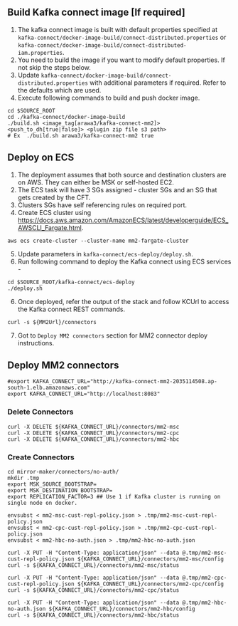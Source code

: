 ## Build Kafka connect image [If required]
1. The kafka connect image is built with default properties specified at `kafka-connect/docker-image-build/connect-distributed.properties` or `kafka-connect/docker-image-build/connect-distributed-iam.properties`. 
2. You need to build the image if you want to modify default properties. If not skip the steps below. 
2. Update `kafka-connect/docker-image-build/connect-distributed.properties` with additional parameters if required. Refer to the defaults which are used. 
2. Execute following commands to build and push docker image. 
```shell
cd $SOURCE_ROOT
cd ./kafka-connect/docker-image-build
./build.sh <image_tag[arawa3/kafka-connect-mm2]> <push_to_dh[true|false]> <plugin zip file s3 path>
# Ex  ./build.sh arawa3/kafka-connect-mm2 true
```

## Deploy on ECS
1. The deployment assumes that both source and destination clusters are on AWS. They can either be MSK or self-hosted EC2.
2. The ECS task will have 3 SGs assigned - cluster SGs and an SG that gets created by the CFT.
3. Clusters SGs have self referencing rules on required port.
4. Create ECS cluster using https://docs.aws.amazon.com/AmazonECS/latest/developerguide/ECS_AWSCLI_Fargate.html. 
```shell
aws ecs create-cluster --cluster-name mm2-fargate-cluster
```
5. Update parameters in `kafka-connect/ecs-deploy/deploy.sh`.
6. Run following command to deploy the Kafka connect using ECS services -
```shell
cd $SOURCE_ROOT/kafka-connect/ecs-deploy
./deploy.sh
```
6. Once deployed, refer the output of the stack and follow KCUrl to access the Kafka connect REST commands.
```shell
curl -s ${MM2Url}/connectors
```
7. Got to `Deploy MM2 connectors` section for MM2 connector deploy instructions. 


## Deploy MM2 connectors
```shell
#export KAFKA_CONNECT_URL="http://kafka-connect-mm2-2035114508.ap-south-1.elb.amazonaws.com"
export KAFKA_CONNECT_URL="http://localhost:8083"
```
### Delete Connectors
```shell
curl -X DELETE ${KAFKA_CONNECT_URL}/connectors/mm2-msc  
curl -X DELETE ${KAFKA_CONNECT_URL}/connectors/mm2-cpc  
curl -X DELETE ${KAFKA_CONNECT_URL}/connectors/mm2-hbc  
```
### Create Connectors
```shell
cd mirror-maker/connectors/no-auth/
mkdir .tmp
export MSK_SOURCE_BOOTSTRAP=
export MSK_DESTINATION_BOOTSTRAP=
export REPLICATION_FACTOR=3 ## Use 1 if Kafka cluster is running on single node on docker.  

envsubst < mm2-msc-cust-repl-policy.json > .tmp/mm2-msc-cust-repl-policy.json
envsubst < mm2-cpc-cust-repl-policy.json > .tmp/mm2-cpc-cust-repl-policy.json
envsubst < mm2-hbc-no-auth.json > .tmp/mm2-hbc-no-auth.json

curl -X PUT -H "Content-Type: application/json" --data @.tmp/mm2-msc-cust-repl-policy.json ${KAFKA_CONNECT_URL}/connectors/mm2-msc/config 
curl -s ${KAFKA_CONNECT_URL}/connectors/mm2-msc/status 

curl -X PUT -H "Content-Type: application/json" --data @.tmp/mm2-cpc-cust-repl-policy.json ${KAFKA_CONNECT_URL}/connectors/mm2-cpc/config  
curl -s ${KAFKA_CONNECT_URL}/connectors/mm2-cpc/status 

curl -X PUT -H "Content-Type: application/json" --data @.tmp/mm2-hbc-no-auth.json ${KAFKA_CONNECT_URL}/connectors/mm2-hbc/config 
curl -s ${KAFKA_CONNECT_URL}/connectors/mm2-hbc/status 
```